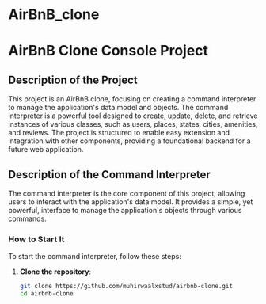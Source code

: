 # AirBnB_clone 
# AirBnB Clone Console Project

## Description of the Project

This project is an AirBnB clone, focusing on creating a command interpreter to manage the application's data model and objects. The command interpreter is a powerful tool designed to create, update, delete, and retrieve instances of various classes, such as users, places, states, cities, amenities, and reviews. The project is structured to enable easy extension and integration with other components, providing a foundational backend for a future web application.

## Description of the Command Interpreter

The command interpreter is the core component of this project, allowing users to interact with the application's data model. It provides a simple, yet powerful, interface to manage the application's objects through various commands.

### How to Start It

To start the command interpreter, follow these steps:

1. **Clone the repository**:
   ```bash
   git clone https://github.com/muhirwaalxstud/airbnb-clone.git
   cd airbnb-clone
